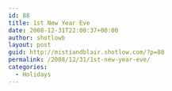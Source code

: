 ```yaml
---
id: 88
title: 1st New Year Eve
date: 2008-12-31T22:00:37+00:00
author: shotlowb
layout: post
guid: http://mistiandblair.shotlow.com/?p=88
permalink: /2008/12/31/1st-new-year-eve/
categories:
  - Holidays
---
```

